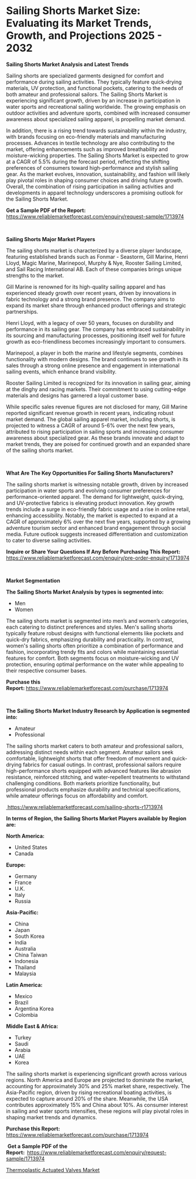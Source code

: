 <p><h1>Sailing Shorts Market Size: Evaluating its Market Trends, Growth, and Projections 2025 - 2032</h1></p><p><strong>Sailing Shorts Market Analysis and Latest Trends</strong></p>
<p><p>Sailing shorts are specialized garments designed for comfort and performance during sailing activities. They typically feature quick-drying materials, UV protection, and functional pockets, catering to the needs of both amateur and professional sailors. The Sailing Shorts Market is experiencing significant growth, driven by an increase in participation in water sports and recreational sailing worldwide. The growing emphasis on outdoor activities and adventure sports, combined with increased consumer awareness about specialized sailing apparel, is propelling market demand.</p><p>In addition, there is a rising trend towards sustainability within the industry, with brands focusing on eco-friendly materials and manufacturing processes. Advances in textile technology are also contributing to the market, offering enhancements such as improved breathability and moisture-wicking properties. The Sailing Shorts Market is expected to grow at a CAGR of 5.5% during the forecast period, reflecting the shifting preferences of consumers toward high-performance and stylish sailing gear. As the market evolves, innovation, sustainability, and fashion will likely play pivotal roles in shaping consumer choices and driving future growth. Overall, the combination of rising participation in sailing activities and developments in apparel technology underscores a promising outlook for the Sailing Shorts Market.</p></p>
<p><strong>Get a Sample PDF of the Report:&nbsp;</strong> <a href="https://www.reliablemarketforecast.com/enquiry/request-sample/1713974?utm_campaign=2314&utm_medium=2&utm_source=Github&utm_content=ia&utm_term=28022025&utm_id=sailing-shorts">https://www.reliablemarketforecast.com/enquiry/request-sample/1713974</a></p>
<p>&nbsp;</p>
<p><strong>Sailing Shorts Major Market Players</strong></p>
<p><p>The sailing shorts market is characterized by a diverse player landscape, featuring established brands such as Fonmar - Seastorm, Gill Marine, Henri Lloyd, Magic Marine, Marinepool, Murphy & Nye, Rooster Sailing Limited, and Sail Racing International AB. Each of these companies brings unique strengths to the market.</p><p>Gill Marine is renowned for its high-quality sailing apparel and has experienced steady growth over recent years, driven by innovations in fabric technology and a strong brand presence. The company aims to expand its market share through enhanced product offerings and strategic partnerships.</p><p>Henri Lloyd, with a legacy of over 50 years, focuses on durability and performance in its sailing gear. The company has embraced sustainability in its sourcing and manufacturing processes, positioning itself well for future growth as eco-friendliness becomes increasingly important to consumers.</p><p>Marinepool, a player in both the marine and lifestyle segments, combines functionality with modern designs. The brand continues to see growth in its sales through a strong online presence and engagement in international sailing events, which enhance brand visibility.</p><p>Rooster Sailing Limited is recognized for its innovation in sailing gear, aiming at the dinghy and racing markets. Their commitment to using cutting-edge materials and designs has garnered a loyal customer base.</p><p>While specific sales revenue figures are not disclosed for many, Gill Marine reported significant revenue growth in recent years, indicating robust market demand. The global sailing apparel market, including shorts, is projected to witness a CAGR of around 5-6% over the next few years, attributed to rising participation in sailing sports and increasing consumer awareness about specialized gear. As these brands innovate and adapt to market trends, they are poised for continued growth and an expanded share of the sailing shorts market.</p></p>
<p>&nbsp;</p>
<p><strong>What Are The Key Opportunities For Sailing Shorts Manufacturers?</strong></p>
<p><p>The sailing shorts market is witnessing notable growth, driven by increased participation in water sports and evolving consumer preferences for performance-oriented apparel. The demand for lightweight, quick-drying, and UV-protective fabrics is elevating product innovation. Key growth trends include a surge in eco-friendly fabric usage and a rise in online retail, enhancing accessibility. Notably, the market is expected to expand at a CAGR of approximately 6% over the next five years, supported by a growing adventure tourism sector and enhanced brand engagement through social media. Future outlook suggests increased differentiation and customization to cater to diverse sailing activities.</p></p>
<p><strong>Inquire or Share Your Questions If Any Before Purchasing This Report:</strong> <a href="https://www.reliablemarketforecast.com/enquiry/pre-order-enquiry/1713974?utm_campaign=2314&utm_medium=2&utm_source=Github&utm_content=ia&utm_term=28022025&utm_id=sailing-shorts">https://www.reliablemarketforecast.com/enquiry/pre-order-enquiry/1713974</a></p>
<p>&nbsp;</p>
<p><strong>Market Segmentation</strong></p>
<p><strong>The Sailing Shorts Market Analysis by types is segmented into:</strong></p>
<p><ul><li>Men</li><li>Women</li></ul></p>
<p><p>The sailing shorts market is segmented into men’s and women’s categories, each catering to distinct preferences and styles. Men's sailing shorts typically feature robust designs with functional elements like pockets and quick-dry fabrics, emphasizing durability and practicality. In contrast, women's sailing shorts often prioritize a combination of performance and fashion, incorporating trendy fits and colors while maintaining essential features for comfort. Both segments focus on moisture-wicking and UV protection, ensuring optimal performance on the water while appealing to their respective consumer bases.</p></p>
<p><strong>Purchase this Report:&nbsp;</strong><a href="https://www.reliablemarketforecast.com/purchase/1713974?utm_campaign=2314&utm_medium=2&utm_source=Github&utm_content=ia&utm_term=28022025&utm_id=sailing-shorts">https://www.reliablemarketforecast.com/purchase/1713974</a></p>
<p>&nbsp;</p>
<p><strong>The Sailing Shorts Market Industry Research by Application is segmented into:</strong></p>
<p><ul><li>Amateur</li><li>Professional</li></ul></p>
<p><p>The sailing shorts market caters to both amateur and professional sailors, addressing distinct needs within each segment. Amateur sailors seek comfortable, lightweight shorts that offer freedom of movement and quick-drying fabrics for casual outings. In contrast, professional sailors require high-performance shorts equipped with advanced features like abrasion resistance, reinforced stitching, and water-repellent treatments to withstand challenging conditions. Both markets prioritize functionality, but professional products emphasize durability and technical specifications, while amateur offerings focus on affordability and comfort.</p></p>
<p><a href="https://www.reliablemarketforecast.com/sailing-shorts-r1713974?utm_campaign=2314&utm_medium=2&utm_source=Github&utm_content=ia&utm_term=28022025&utm_id=sailing-shorts">&nbsp;https://www.reliablemarketforecast.com/sailing-shorts-r1713974</a></p>
<p><strong>In terms of Region, the Sailing Shorts Market Players available by Region are:</strong></p>
<p>
    <p> <strong> North America: </strong>
        <ul>
            <li>United States</li>
            <li>Canada</li>
        </ul>
        </p> 
    <p> <strong> Europe: </strong>
        <ul>
            <li>Germany</li>
            <li>France</li>
            <li>U.K.</li>
            <li>Italy</li>
            <li>Russia</li>
        </ul>
        </p> 
    <p> <strong> Asia-Pacific: </strong>
        <ul>
            <li>China</li>
            <li>Japan</li>
            <li>South Korea</li>
            <li>India</li>
            <li>Australia</li>
            <li>China Taiwan</li>
            <li>Indonesia</li>
            <li>Thailand</li>
            <li>Malaysia</li>
        </ul>
        </p> 
    <p> <strong> Latin America: </strong>
        <ul>
            <li>Mexico</li>
            <li>Brazil</li>
            <li>Argentina Korea</li>
            <li>Colombia</li>
        </ul>
        </p> 
    <p> <strong> Middle East & Africa: </strong>
        <ul>
            <li>Turkey</li>
            <li>Saudi</li>
            <li>Arabia</li>
            <li>UAE</li>
            <li>Korea</li>
        </ul>
    </p>
    </p>
<p><p>The sailing shorts market is experiencing significant growth across various regions. North America and Europe are projected to dominate the market, accounting for approximately 30% and 25% market share, respectively. The Asia-Pacific region, driven by rising recreational boating activities, is expected to capture around 20% of the share. Meanwhile, the USA contributes approximately 15% and China about 10%. As consumer interest in sailing and water sports intensifies, these regions will play pivotal roles in shaping market trends and dynamics.</p></p>
<p><strong>Purchase this Report: </strong><a href="https://www.reliablemarketforecast.com/purchase/1713974?utm_campaign=2314&utm_medium=2&utm_source=Github&utm_content=ia&utm_term=28022025&utm_id=sailing-shorts">https://www.reliablemarketforecast.com/purchase/1713974</a></p>
<p>&nbsp;<strong>Get a Sample PDF of the Report:&nbsp;&nbsp;</strong><a href="https://www.reliablemarketforecast.com/enquiry/request-sample/1713974?utm_campaign=2314&utm_medium=2&utm_source=Github&utm_content=ia&utm_term=28022025&utm_id=sailing-shorts">https://www.reliablemarketforecast.com/enquiry/request-sample/1713974</a></p>
<p><strong></strong></p>
<p><p><a href="https://github.com/xanaanenkaly/Market-Research-Report-List-1/blob/main/thermoplastic-actuated-valves-market.md?utm_campaign=2314&utm_medium=2&utm_source=Github&utm_content=ia&utm_term=28022025&utm_id=sailing-shorts">Thermoplastic Actuated Valves Market</a></p></p>